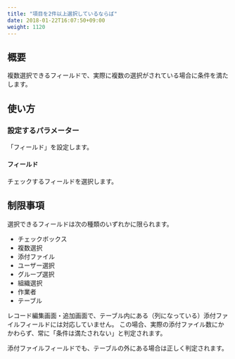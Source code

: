 ```yaml
---
title: "項目を2件以上選択しているならば"
date: 2018-01-22T16:07:50+09:00
weight: 1120
---
```


## 概要

複数選択できるフィールドで、実際に複数の選択がされている場合に条件を満たします。

## 使い方

### 設定するパラメーター
「フィールド」を設定します。

#### フィールド

チェックするフィールドを選択します。

## 制限事項

選択できるフィールドは次の種類のいずれかに限られます。

- チェックボックス
- 複数選択
- 添付ファイル
- ユーザー選択
- グループ選択
- 組織選択
- 作業者
- テーブル

レコード編集画面・追加画面で、テーブル内にある（列になっている）添付ファイルフィールドには対応していません。
この場合、実際の添付ファイル数にかかわらず、常に「条件は満たされない」と判定されます。

添付ファイルフィールドでも、テーブルの外にある場合は正しく判定されます。